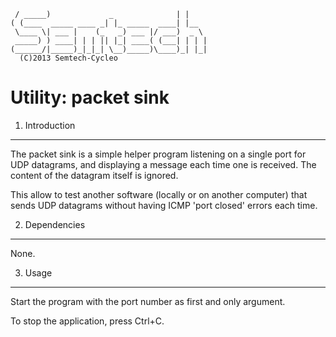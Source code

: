 	 / _____)             _              | |    
	( (____  _____ ____ _| |_ _____  ____| |__  
	 \____ \| ___ |    (_   _) ___ |/ ___)  _ \ 
	 _____) ) ____| | | || |_| ____( (___| | | |
	(______/|_____)_|_|_| \__)_____)\____)_| |_|
	  (C)2013 Semtech-Cycleo

Utility: packet sink
=====================

1. Introduction
----------------

The packet sink is a simple helper program listening on a single port for UDP 
datagrams, and displaying a message each time one is received. The content of 
the datagram itself is ignored.

This allow to test another software (locally or on another computer) that 
sends UDP datagrams without having ICMP 'port closed' errors each time.

2. Dependencies
----------------

None.

3. Usage
---------

Start the program with the port number as first and only argument.

To stop the application, press Ctrl+C.
